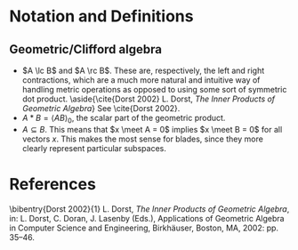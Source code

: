 # Notation and Definitions

## Geometric/Clifford algebra
* $A \lc B$ and $A \rc B$.
  These are, respectively, the left and right contractions,
    which are a much more natural and intuitive way
    of handling metric operations
    as opposed to using some sort of symmetric dot product.
  \aside{\cite{Dorst 2002} L. Dorst, _The Inner Products of Geometric Algebra_}
  See \cite{Dorst 2002}.
* $A * B = \langle AB\rangle_0,$ the scalar part of the geometric product.
* $A \subseteq B.$
  This means that $x \meet A = 0$ implies $x \meet B = 0$ for all vectors $x$.
  This makes the most sense for blades,
    since they more clearly represent particular subspaces.

# References
\bibentry{Dorst 2002}{1}
L. Dorst, _The Inner Products of Geometric Algebra_,
in: L. Dorst, C. Doran, J. Lasenby (Eds.),
Applications of Geometric Algebra in Computer Science and Engineering,
Birkhäuser, Boston, MA, 2002: pp. 35–46.
